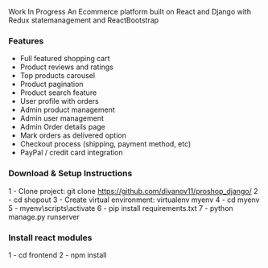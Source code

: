 Work In Progress
An Ecommerce platform built on React and Django with Redux statemanagement and ReactBootstrap
### Features
* Full featured shopping cart
* Product reviews and ratings
* Top products carousel
* Product pagination
* Product search feature
* User profile with orders
* Admin product management
* Admin user management
* Admin Order details page
* Mark orders as delivered option
* Checkout process (shipping, payment method, etc)
* PayPal / credit card integration


### Download & Setup Instructions
1 - Clone project: git clone https://github.com/divanov11/proshop_django/
2 - cd shopout
3 - Create virtual environment: virtualenv myenv
4 - cd myenv
5 - myenv\scripts\activate
6 - pip install requirements.txt
7 - python manage.py runserver

### Install react modules
1 - cd frontend
2 - npm install
